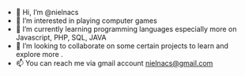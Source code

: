 - 👋 Hi, I’m @nielnacs
- 👀 I’m interested in playing computer games
- 🌱 I’m currently learning programming languages especially more on Javascript, PHP, SQL, JAVA
- 💞️ I’m looking to collaborate on some certain projects to learn and explore more .
- 📫 You can reach me via gmail account nielnacs@gmail.com

<!---
nielnacs/nielnacs is a ✨ special ✨ repository because its `README.md` (this file) appears on your GitHub profile.
You can click the Preview link to take a look at your changes.
--->
